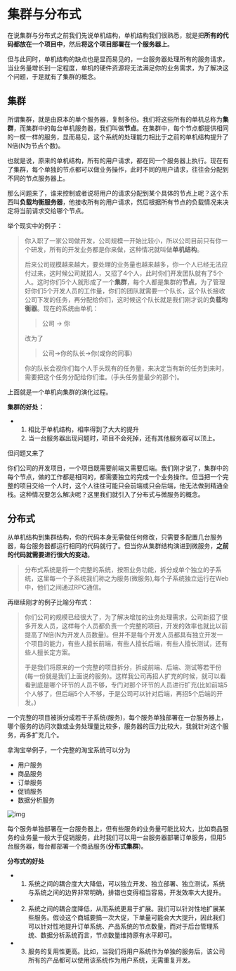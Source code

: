 # 集群与分布式

在说集群与分布式之前我们先说单机结构，单机结构我们很熟悉，就是把**所有的代码都放在一个项目中**，然后**将这个项目部署在一个服务器上**。

但与此同时，单机结构的缺点也是显而易见的，一台服务器处理所有的服务请求，当业务量增长到一定程度，单机的硬件资源将无法满足你的业务需求，为了解决这个问题，于是就有了集群的概念。

## 集群

所谓集群，就是由原本的单个服务器，复制多份。我们将这些所有的单机总称为**集群**，而集群中的每台单机服务器，我们叫做**节点**。在集群中，每个节点都提供相同的一模一样的服务，显而易见，这个系统的处理能力相比于之前的单机结构提升了N倍(N为节点个数)。

也就是说，原来的单机结构，所有的用户请求，都在同一个服务器上执行。现在有了集群，每个单独的节点都可以做业务操作，此时不同的用户请求，往往会分配到不同的节点服务器上。

那么问题来了，谁来控制或者说将用户的请求分配到某个具体的节点上呢？这个东西叫**负载均衡服务器**，他接收所有的用户请求，然后根据所有节点的负载情况来决定将当前请求交给哪个节点。	

举个现实中的例子：

> 你入职了一家公司做开发，公司规模一开始比较小，所以公司目前只有你一个研发，所有的开发业务都是你来做，这种情况就叫做**单机结构**。
>
> 后来公司规模越来越大，要处理的业务量也越来越多，你一个人已经无法应付过来，这时候公司就招人，又招了4个人，此时你们开发团队就有了5个人。这时你们5个人就形成了一个**集群**，每个人都是集群的**节点**，为了管理好你们5个开发人员的工作量，你们的团队就需要一个队长，这个队长接收公司下发的任务，再分配给你们，这时候这个队长就是我们刚才说的**负载均衡器**。现在的系统由单机：
>
> > 公司 -> 你
>
> 改为了
>
> > 公司->你的队长->你(或你的同事)
>
> 你的队长会视你们每个人手头现有的任务量，来决定当有新的任务到来时，需要把这个任务分配给你们谁。(手头任务量最少的那个)。

上面就是一个单机向集群的演化过程。

**集群的好处：**

* 1. 相比于单机结构，相率得到了大大的提升
  2. 当一台服务器出现问题时，项目不会死掉，还有其他服务器可以顶上。

但问题又来了

你们公司的开发项目，一个项目既需要前端又需要后端。我们刚才说了，集群中的每个节点，做的工作都是相同的，都需要独立的完成一个业务操作。但当把一个完整的项目交给一个人时，这个人往往可能只会前端或只会后端，他无法做到精通全栈。这种情况要怎么解决呢？这里我们就引入了分布式与微服务的概念。

## 分布式

从单机结构到集群结构，你的代码本身无需做任何修改，只需要多配置几台服务器，每台服务器都运行相同的代码就行了。但当你从集群结构演进到微服务，**之前的代码就需要进行很大的变动**。

> 分布式系统是将一个完整的系统，按照业务功能，拆分成单个独立的子系统，这里每一个子系统我们称之为服务(微服务),每个子系统独立运行在Web中，他们之间通过RPC通信。

再继续刚才的例子比喻分布式：

> 你们公司的规模已经很大了，为了解决增加的业务处理需求，公司新招了很多开发人员，这样每个人员都负责一个完整的项目，开发的效率也就比以前提高了N倍(N为开发人员数量)。但并不是每个开发人员都具有独立开发一个项目的能力，有些人擅长前端，有些人擅长后端，有些人擅长测试，还有些人擅长定方案。
>
> 于是我们将原来的一个完整的项目拆分，拆成前端、后端、测试等若干份(每一份就是我们上面说的服务)。这样我公司再招人扩充的时候，就可以看看到底是哪个环节的人员不够，专门对那个环节的人员进行扩充(比如前端5个人够了，但后端5个人不够，于是公司可以针对后端，再招5个后端的开发。)

一个完整的项目被拆分成若干子系统(服务)，每个服务单独部署在一台服务器上，哪个服务的访问次数或业务处理量比较多，服务器的压力比较大，我就针对这个服务，再多扩充几个。

拿淘宝举例子，一个完整的淘宝系统可以分为

* 用户服务
* 商品服务
* 订单服务
* 促销服务
* 数据分析服务

![img](https://pic3.zhimg.com/80/v2-0882bc64f3f20939876d3433e51fad72_720w.jpg)

每个服务单独部署在一台服务器上，但有些服务的业务量可能比较大，比如商品服务的业务量一般大于促销服务，此时我们可以用一台服务器部署订单服务，但用5台服务器，每台都部署一个商品服务(**分布式集群**)。



**分布式的好处**

* 1. 系统之间的耦合度大大降低，可以独立开发、独立部署、独立测试，系统与系统之间的边界非常明确，排错也变得相当容易，开发效率大大提升。

* 2. 系统之间的耦合度降低，从而系统更易于扩展。我们可以针对性地扩展某些服务。假设这个商城要搞一次大促，下单量可能会大大提升，因此我们可以针对性地提升订单系统、产品系统的节点数量，而对于后台管理系统、数据分析系统而言，节点数量维持原有水平即可。

* 3. 服务的复用性更高。比如，当我们将用户系统作为单独的服务后，该公司所有的产品都可以使用该系统作为用户系统，无需重复开发。